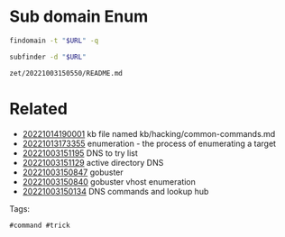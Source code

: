 # Sub domain Enum
```bash
findomain -t "$URL" -q
```

```bash
subfinder -d "$URL"
```

` zet/20221003150550/README.md `

# Related

- [20221014190001](/zet/20221014190001/README.md) kb file named kb/hacking/common-commands.md
- [20221013173355](/zet/20221013173355/README.md) enumeration - the process of enumerating a target
- [20221003151195](/zet/20221003151195/README.md) DNS to try list
- [20221003151129](/zet/20221003151129/README.md) active directory  DNS
- [20221003150847](/zet/20221003150847/README.md) gobuster
- [20221003150840](/zet/20221003150840/README.md) gobuster vhost enumeration
- [20221003150134](/zet/20221003150134/README.md) DNS commands and lookup hub

Tags:

    #command #trick
